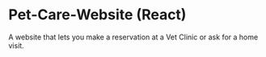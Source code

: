 ﻿# Pet-Care-Website (React)
A website that lets you make a reservation at a Vet Clinic or ask for a home visit. 

